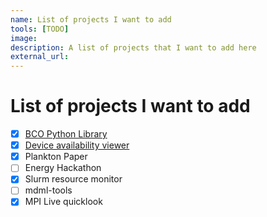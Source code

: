 ```yaml
---
name: List of projects I want to add
tools: [TODO]
image:
description: A list of projects that I want to add here
external_url: 
---
```


# List of projects I want to add

- [x] [BCO Python Library](https://barbados.mpimet.mpg.de/bcoweb/systems/BCO_python_doc/intro.html)
- [x] [Device availability viewer](http://bcoweb.mpimet.mpg.de/systems/data_availability/DeviceAvailability.html)
- [x] Plankton Paper
- [ ] Energy Hackathon
- [x] Slurm resource monitor
- [ ] mdml-tools
- [x] MPI Live quicklook